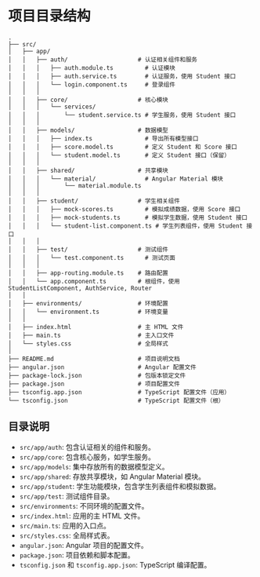 # 项目目录结构

```
.
├── src/
│   ├── app/
│   │   ├── auth/                    # 认证相关组件和服务
│   │   │   ├── auth.module.ts         # 认证模块
│   │   │   ├── auth.service.ts        # 认证服务，使用 Student 接口
│   │   │   └── login.component.ts     # 登录组件
│   │   │
│   │   ├── core/                    # 核心模块
│   │   │   └── services/
│   │   │       └── student.service.ts # 学生服务，使用 Student 接口
│   │   │
│   │   ├── models/                  # 数据模型
│   │   │   ├── index.ts               # 导出所有模型接口
│   │   │   ├── score.model.ts         # 定义 Student 和 Score 接口
│   │   │   └── student.model.ts       # 定义 Student 接口（保留）
│   │   │
│   │   ├── shared/                  # 共享模块
│   │   │   └── material/              # Angular Material 模块
│   │   │       └── material.module.ts
│   │   │
│   │   ├── student/                 # 学生相关组件
│   │   │   ├── mock-scores.ts         # 模拟成绩数据，使用 Score 接口
│   │   │   ├── mock-students.ts       # 模拟学生数据，使用 Student 接口
│   │   │   └── student-list.component.ts # 学生列表组件，使用 Student 接口
│   │   │
│   │   ├── test/                    # 测试组件
│   │   │   └── test.component.ts      # 测试页面
│   │   │
│   │   ├── app-routing.module.ts    # 路由配置
│   │   └── app.component.ts         # 根组件，使用 StudentListComponent, AuthService, Router
│   │
│   ├── environments/                # 环境配置
│   │   └── environment.ts           # 环境变量
│   │
│   ├── index.html                   # 主 HTML 文件
│   ├── main.ts                      # 主入口文件
│   └── styles.css                   # 全局样式
│
├── README.md                        # 项目说明文档
├── angular.json                     # Angular 配置文件
├── package-lock.json                # 包版本锁定文件
├── package.json                     # 项目配置文件
├── tsconfig.app.json                # TypeScript 配置文件（应用）
└── tsconfig.json                    # TypeScript 配置文件（根）
```

## 目录说明

- `src/app/auth`: 包含认证相关的组件和服务。
- `src/app/core`: 包含核心服务，如学生服务。
- `src/app/models`: 集中存放所有的数据模型定义。
- `src/app/shared`: 存放共享模块，如 Angular Material 模块。
- `src/app/student`: 学生功能模块，包含学生列表组件和模拟数据。
- `src/app/test`: 测试组件目录。
- `src/environments`: 不同环境的配置文件。
- `src/index.html`: 应用的主 HTML 文件。
- `src/main.ts`: 应用的入口点。
- `src/styles.css`: 全局样式表。
- `angular.json`: Angular 项目的配置文件。
- `package.json`: 项目依赖和脚本配置。
- `tsconfig.json` 和 `tsconfig.app.json`: TypeScript 编译配置。